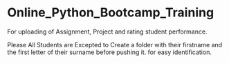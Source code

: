 # Online_Python_Bootcamp_Training
For uploading of Assignment, Project and rating student performance.

Please All Students are Excepted to Create a folder with their firstname and the first letter of their surname before pushing it. for easy identification.
